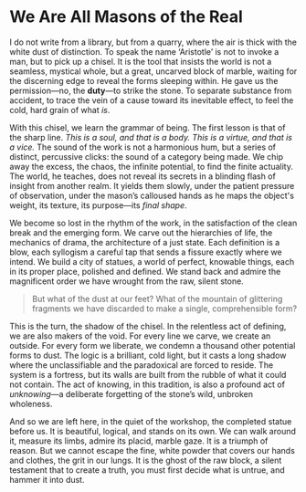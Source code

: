 # We Are All Masons of the Real

I do not write from a library, but from a quarry, where the air is thick with the white dust of distinction. To speak the name ‘Aristotle’ is not to invoke a man, but to pick up a chisel. It is the tool that insists the world is not a seamless, mystical whole, but a great, uncarved block of marble, waiting for the discerning edge to reveal the forms sleeping within. He gave us the permission—no, the **duty**—to strike the stone. To separate substance from accident, to trace the vein of a cause toward its inevitable effect, to feel the cold, hard grain of what *is*.

With this chisel, we learn the grammar of being. The first lesson is that of the sharp line. *This is a soul, and that is a body. This is a virtue, and that is a vice.* The sound of the work is not a harmonious hum, but a series of distinct, percussive clicks: the sound of a category being made. We chip away the excess, the chaos, the infinite potential, to find the finite actuality. The world, he teaches, does not reveal its secrets in a blinding flash of insight from another realm. It yields them slowly, under the patient pressure of observation, under the mason’s calloused hands as he maps the object's weight, its texture, its purpose—its *final shape*.

We become so lost in the rhythm of the work, in the satisfaction of the clean break and the emerging form. We carve out the hierarchies of life, the mechanics of drama, the architecture of a just state. Each definition is a blow, each syllogism a careful tap that sends a fissure exactly where we intend. We build a city of statues, a world of perfect, knowable things, each in its proper place, polished and defined. We stand back and admire the magnificent order we have wrought from the raw, silent stone.

> But what of the dust at our feet? What of the mountain of glittering fragments we have discarded to make a single, comprehensible form?

This is the turn, the shadow of the chisel. In the relentless act of defining, we are also makers of the void. For every line we carve, we create an outside. For every form we liberate, we condemn a thousand other potential forms to dust. The logic is a brilliant, cold light, but it casts a long shadow where the unclassifiable and the paradoxical are forced to reside. The system is a fortress, but its walls are built from the rubble of what it could not contain. The act of knowing, in this tradition, is also a profound act of *unknowing*—a deliberate forgetting of the stone’s wild, unbroken wholeness.

And so we are left here, in the quiet of the workshop, the completed statue before us. It is beautiful, logical, and stands on its own. We can walk around it, measure its limbs, admire its placid, marble gaze. It is a triumph of reason. But we cannot escape the fine, white powder that covers our hands and clothes, the grit in our lungs. It is the ghost of the raw block, a silent testament that to create a truth, you must first decide what is untrue, and hammer it into dust.